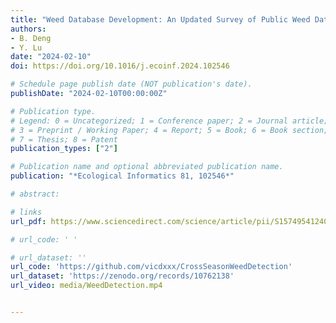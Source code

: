 ```yaml
---
title: "Weed Database Development: An Updated Survey of Public Weed Datasets and Cross-Season Weed Detection Adaptation"
authors: 
- B. Deng
- Y. Lu
date: "2024-02-10"
doi: https://doi.org/10.1016/j.ecoinf.2024.102546

# Schedule page publish date (NOT publication's date).
publishDate: "2024-02-10T00:00:00Z"

# Publication type.
# Legend: 0 = Uncategorized; 1 = Conference paper; 2 = Journal article;
# 3 = Preprint / Working Paper; 4 = Report; 5 = Book; 6 = Book section;
# 7 = Thesis; 8 = Patent
publication_types: ["2"]

# Publication name and optional abbreviated publication name.
publication: "*Ecological Informatics 81, 102546*"

# abstract: 

# links
url_pdf: https://www.sciencedirect.com/science/article/pii/S1574954124000888

# url_code: ' '

# url_dataset: ''
url_code: 'https://github.com/vicdxxx/CrossSeasonWeedDetection'
url_dataset: 'https://zenodo.org/records/10762138'
url_video: media/WeedDetection.mp4


---
```

